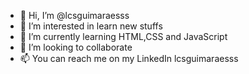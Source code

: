 - 👋 Hi, I’m @lcsguimaraesss
- 👀 I’m interested in learn new stuffs
- 🌱 I’m currently learning HTML,CSS and JavaScript
- 💞️ I’m looking to collaborate
- 📫 You can reach me on my LinkedIn lcsguimaraesss

<!---
lcsguimaraesss/lcsguimaraesss is a ✨ special ✨ repository because its `README.md` (this file) appears on your GitHub profile.
You can click the Preview link to take a look at your changes.
--->
